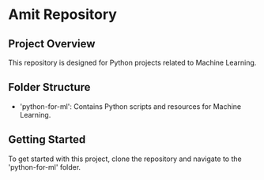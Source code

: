 # Amit Repository
## Project Overview
This repository is designed for Python projects related to Machine Learning.
## Folder Structure
- 'python-for-ml': Contains Python scripts and resources for Machine Learning.
## Getting Started
To get started with this project, clone the repository and navigate to the 'python-for-ml' folder.
